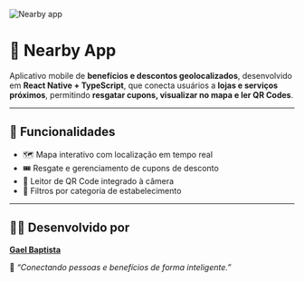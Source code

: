 ![Nearby app](https://github.com/user-attachments/assets/0369c88c-fb88-402a-a93e-5321828f509c)
# 📍 Nearby App

Aplicativo mobile de **benefícios e descontos geolocalizados**, desenvolvido em **React Native + TypeScript**, que conecta usuários a **lojas e serviços próximos**, permitindo **resgatar cupons, visualizar no mapa e ler QR Codes**.

---

## 🚀 Funcionalidades
- 🗺️ Mapa interativo com localização em tempo real  
- 🎟️ Resgate e gerenciamento de cupons de desconto  
- 📸 Leitor de QR Code integrado à câmera  
- 🧭 Filtros por categoria de estabelecimento  


---

## 👨‍💻 Desenvolvido por  
**[Gael Baptista](https://github.com/GaelBaptista)**  

💬 *“Conectando pessoas e benefícios de forma inteligente.”*


